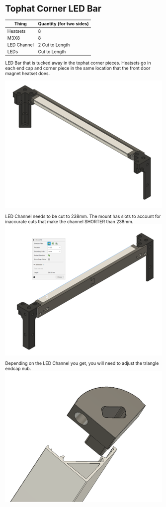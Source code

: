 # Tophat Corner LED Bar

| Thing      | Quantity (for two sides) |
| ----------- | ----------- |
| Heatsets      | 8       |
| M3X8   | 8        |
| LED Channel   | 2 Cut to Length        |
| LEDs   | Cut to Length        |

LED Bar that is tucked away in the tophat corner pieces.
Heatsets go in each end cap and corner piece in the same location that the front door magnet heatset does.

![picture](Images/Front.png)


LED Channel needs to be cut to 238mm. The mount has slots to account for inaccurate cuts that make the channel SHORTER than 238mm.
![picture](Images/Back.png)

Depending on the LED Channel you get, you will need to adjust the triangle endcap nub.
![picture](Images/Endcap.png)
